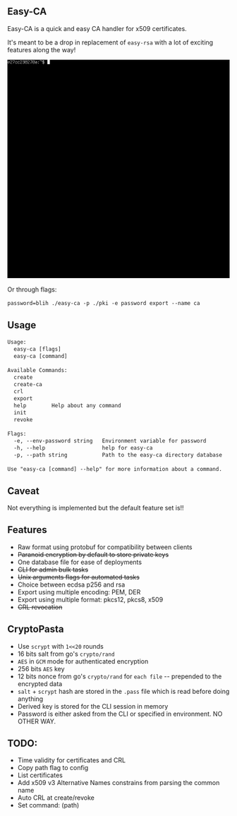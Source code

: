 ## Easy-CA

Easy-CA is a quick and easy CA handler for x509 certificates.

It's meant to be a drop in replacement of `easy-rsa` with a lot of exciting features along the way!

![output.gif](https://github.com/tehmoon/img/raw/master/easy-ca/output.gif)

Or through flags:

```
password=blih ./easy-ca -p ./pki -e password export --name ca
```

## Usage

```
Usage:
  easy-ca [flags]
  easy-ca [command]

Available Commands:
  create      
  create-ca   
  crl         
  export      
  help        Help about any command
  init        
  revoke      

Flags:
  -e, --env-password string   Environment variable for password
  -h, --help                  help for easy-ca
  -p, --path string           Path to the easy-ca directory database

Use "easy-ca [command] --help" for more information about a command.
```

## Caveat

Not everything is implemented but the default feature set is!!

## Features

  - Raw format using protobuf for compatibility between clients
  - ~~Paranoid encryption by default to store private keys~~
  - One database file for ease of deployments
  - ~~CLI for admin bulk tasks~~
  - ~~Unix arguments flags for automated tasks~~
  - Choice between ecdsa p256 and rsa
  - Export using multiple encoding: PEM, DER
  - Export using multiple format: pkcs12, pkcs8, x509
  - ~~CRL revocation~~

## CryptoPasta

  - Use `scrypt` with `1<<20` rounds
  - 16 bits salt from go's `crypto/rand`
  - `AES` in `GCM` mode for authenticated encryption
  - 256 bits `AES` key
  - 12 bits nonce from go's `crypto/rand` for `each file` -- prepended to the encrypted data
  - `salt` + `scrypt` hash are stored in the `.pass` file which is read before doing anything
  - Derived key is stored for the CLI session in memory
  - Password is either asked from the CLI or specified in environment. NO OTHER WAY.

## TODO:

  - Time validity for certificates and CRL
  - Copy path flag to config
  - List certificates
  - Add x509 v3 Alternative Names constrains from parsing the common name
  - Auto CRL at create/revoke
  - Set command: (path)
